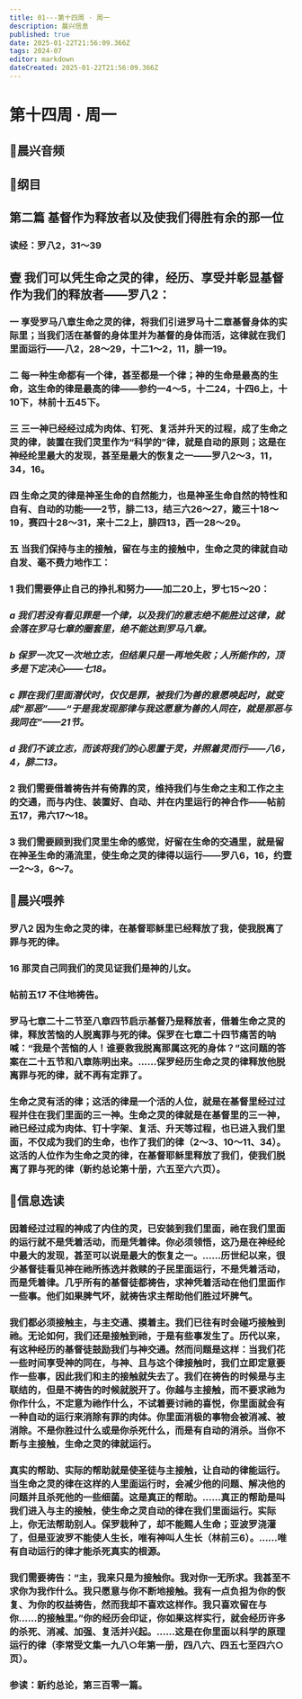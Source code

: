 ```yaml
---
title: 01---第十四周 · 周一
description: 晨兴信息
published: true
date: 2025-01-22T21:56:09.366Z
tags: 2024-07
editor: markdown
dateCreated: 2025-01-22T21:56:09.366Z
---
```


# 第十四周 · 周一
## 🎵晨兴音频


## 📖纲目

## 第二篇    基督作为释放者以及使我们得胜有余的那一位

### 读经：罗八2，31～39

## 壹	我们可以凭生命之灵的律，经历、享受并彰显基督作为我们的释放者——罗八2：

### 一	享受罗马八章生命之灵的律，将我们引进罗马十二章基督身体的实际里；当我们活在基督的身体里并为基督的身体而活，这律就在我们里面运行——八2，28～29，十二1～2，11，腓一19。

### 二	每一种生命都有一个律，甚至都是一个律；神的生命是最高的生命，这生命的律是最高的律——参约一4～5，十二24，十四6上，十10下，林前十五45下。

### 三	三一神已经经过成为肉体、钉死、复活并升天的过程，成了生命之灵的律，装置在我们灵里作为“科学的”律，就是自动的原则；这是在神经纶里最大的发现，甚至是最大的恢复之一——罗八2～3，11，34，16。

### 四	生命之灵的律是神圣生命的自然能力，也是神圣生命自然的特性和自有、自动的功能——2节，腓二13，结三六26～27，箴三十18～19，赛四十28～31，来十二2上，腓四13，西一28～29。

### 五	当我们保持与主的接触，留在与主的接触中，生命之灵的律就自动自发、毫不费力地作工：

### 1	我们需要停止自己的挣扎和努力——加二20上，罗七15～20：

### *a	我们若没有看见罪是一个律，以及我们的意志绝不能胜过这律，就会落在罗马七章的圈套里，绝不能达到罗马八章。*

### *b	保罗一次又一次地立志，但结果只是一再地失败；人所能作的，顶多是下定决心——七18。*

### *c	罪在我们里面潜伏时，仅仅是罪，被我们为善的意愿唤起时，就变成“那恶”——“于是我发现那律与我这愿意为善的人同在，就是那恶与我同在”——21节。*

### *d	我们不该立志，而该将我们的心思置于灵，并照着灵而行——八6，4，腓二13。*

### 2	我们需要借着祷告并有倚靠的灵，维持我们与生命之主和工作之主的交通，而与内住、装置好、自动、并在内里运行的神合作——帖前五17，弗六17～18。

### 3	我们需要顾到我们灵里生命的感觉，好留在生命的交通里，就是留在神圣生命的涌流里，使生命之灵的律得以运行——罗八6，16，约壹一2～3，6～7。

## 📖晨兴喂养

### **罗八2**    **因为生命之灵的律，在基督耶稣里已经释放了我，使我脱离了罪与死的律。**

### **16**    **那灵自己同我们的灵见证我们是神的儿女。**

### **帖前五17**    **不住地祷告。**

### 罗马七章二十二节至八章四节启示基督乃是释放者，借着生命之灵的律，释放苦恼的人脱离罪与死的律。保罗在七章二十四节痛苦的呐喊：“我是个苦恼的人！谁要救我脱离那属这死的身体？”这问题的答案在二十五节和八章陈明出来。……保罗经历生命之灵的律释放他脱离罪与死的律，就不再有定罪了。

### 生命之灵有活的律；这活的律是一个活的人位，就是在基督里经过过程并住在我们里面的三一神。生命之灵的律就是在基督里的三一神，祂已经过成为肉体、钉十字架、复活、升天等过程，也已进入我们里面，不仅成为我们的生命，也作了我们的律（2～3、10～11、34）。这活的人位作为生命之灵的律，在基督耶稣里释放了我们，使我们脱离了罪与死的律（新约总论第十册，六五至六六页）。

## 📖信息选读

### 因着经过过程的神成了内住的灵，已安装到我们里面，祂在我们里面的运行就不是凭着活动，而是凭着律。你必须领悟，这乃是在神经纶中最大的发现，甚至可以说是最大的恢复之一。……历世纪以来，很少基督徒看见神在祂所拣选并救赎的子民里面运行，不是凭着活动，而是凭着律。几乎所有的基督徒都祷告，求神凭着活动在他们里面作一些事。他们如果脾气坏，就祷告求主帮助他们胜过坏脾气。

### 我们都必须接触主，与主交通、摸着主。我们已往有时会碰巧接触到祂。无论如何，我们还是接触到祂，于是有些事发生了。历代以来，有这种经历的基督徒鼓励我们与神交通。然而问题是这样：当我们花一些时间享受神的同在，与神、且与这个律接触时，我们立即定意要作一些事，因此我们和主的接触就失去了。我们在祷告的时候是与主联结的，但是不祷告的时候就脱开了。你越与主接触，而不要求祂为你作什么，不定意为祂作什么，不试着要讨祂的喜悦，你里面就会有一种自动的运行来消除有罪的肉体。你里面消极的事物会被消减、被消除。不是你胜过什么或是你杀死什么，而是有自动的消杀。当你不断与主接触，生命之灵的律就运行。

### 真实的帮助、实际的帮助就是使圣徒与主接触，让自动的律能运行。当生命之灵的律在这样的人里面运行时，会减少他的问题、解决他的问题并且杀死他的一些细菌。这是真正的帮助。……真正的帮助是叫我们进入与主的接触，使生命之灵自动的律在我们里面运行。实际上，你无法帮助别人。保罗栽种了，却不能赐人生命；亚波罗浇灌了，但是亚波罗不能使人生长，唯有神叫人生长（林前三6）。……唯有自动运行的律才能杀死真实的根源。

### 我们需要祷告：“主，我来只是为接触你。我对你一无所求。我甚至不求你为我作什么。我只愿意与你不断地接触。我有一点负担为你的恢复、为你的权益祷告，然而我却不喜欢这样作。我只喜欢留在与你……的接触里。”你的经历会印证，你如果这样实行，就会经历许多的杀死、消减、加强、复活并兴起。……这是在你里面以科学的原理运行的律（李常受文集一九八○年第一册，四八六、四五七至四六○页）。



### 参读：新约总论，第三百零一篇。
<!-- Google tag (gtag.js) -->
<script async src="https://www.googletagmanager.com/gtag/js?id=G-1P8709Z16T"></script>
<script>
  window.dataLayer = window.dataLayer || [];
  function gtag(){dataLayer.push(arguments);}
  gtag('js', new Date());

  gtag('config', 'G-1P8709Z16T');
</script>